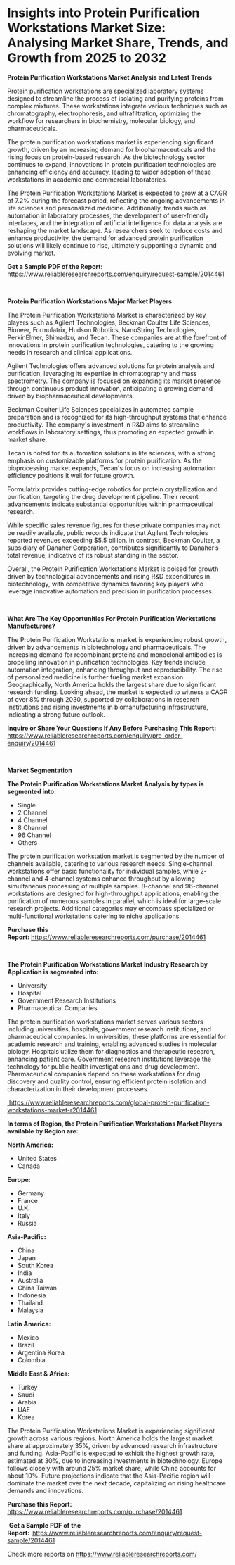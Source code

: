 <p><h1>Insights into Protein Purification Workstations Market Size: Analysing Market Share, Trends, and Growth from 2025 to 2032</h1></p><p><strong>Protein Purification Workstations Market Analysis and Latest Trends</strong></p>
<p><p>Protein purification workstations are specialized laboratory systems designed to streamline the process of isolating and purifying proteins from complex mixtures. These workstations integrate various techniques such as chromatography, electrophoresis, and ultrafiltration, optimizing the workflow for researchers in biochemistry, molecular biology, and pharmaceuticals.</p><p>The protein purification workstations market is experiencing significant growth, driven by an increasing demand for biopharmaceuticals and the rising focus on protein-based research. As the biotechnology sector continues to expand, innovations in protein purification technologies are enhancing efficiency and accuracy, leading to wider adoption of these workstations in academic and commercial laboratories.</p><p>The Protein Purification Workstations Market is expected to grow at a CAGR of 7.2% during the forecast period, reflecting the ongoing advancements in life sciences and personalized medicine. Additionally, trends such as automation in laboratory processes, the development of user-friendly interfaces, and the integration of artificial intelligence for data analysis are reshaping the market landscape. As researchers seek to reduce costs and enhance productivity, the demand for advanced protein purification solutions will likely continue to rise, ultimately supporting a dynamic and evolving market.</p></p>
<p><strong>Get a Sample PDF of the Report:&nbsp;</strong> <a href="https://www.reliableresearchreports.com/enquiry/request-sample/2014461?utm_campaign=2216&utm_medium=2&utm_source=Github&utm_content=ia&utm_term=29032025&utm_id=protein-purification-workstations">https://www.reliableresearchreports.com/enquiry/request-sample/2014461</a></p>
<p>&nbsp;</p>
<p><strong>Protein Purification Workstations Major Market Players</strong></p>
<p><p>The Protein Purification Workstations Market is characterized by key players such as Agilent Technologies, Beckman Coulter Life Sciences, Bioneer, Formulatrix, Hudson Robotics, NanoString Technologies, PerkinElmer, Shimadzu, and Tecan. These companies are at the forefront of innovations in protein purification technologies, catering to the growing needs in research and clinical applications.</p><p>Agilent Technologies offers advanced solutions for protein analysis and purification, leveraging its expertise in chromatography and mass spectrometry. The company is focused on expanding its market presence through continuous product innovation, anticipating a growing demand driven by biopharmaceutical developments.</p><p>Beckman Coulter Life Sciences specializes in automated sample preparation and is recognized for its high-throughput systems that enhance productivity. The company's investment in R&D aims to streamline workflows in laboratory settings, thus promoting an expected growth in market share.</p><p>Tecan is noted for its automation solutions in life sciences, with a strong emphasis on customizable platforms for protein purification. As the bioprocessing market expands, Tecan's focus on increasing automation efficiency positions it well for future growth.</p><p>Formulatrix provides cutting-edge robotics for protein crystallization and purification, targeting the drug development pipeline. Their recent advancements indicate substantial opportunities within pharmaceutical research.</p><p>While specific sales revenue figures for these private companies may not be readily available, public records indicate that Agilent Technologies reported revenues exceeding $5.5 billion. In contrast, Beckman Coulter, a subsidiary of Danaher Corporation, contributes significantly to Danaher’s total revenue, indicative of its robust standing in the sector.</p><p>Overall, the Protein Purification Workstations Market is poised for growth driven by technological advancements and rising R&D expenditures in biotechnology, with competitive dynamics favoring key players who leverage innovative automation and precision in purification processes.</p></p>
<p>&nbsp;</p>
<p><strong>What Are The Key Opportunities For Protein Purification Workstations Manufacturers?</strong></p>
<p><p>The Protein Purification Workstations market is experiencing robust growth, driven by advancements in biotechnology and pharmaceuticals. The increasing demand for recombinant proteins and monoclonal antibodies is propelling innovation in purification technologies. Key trends include automation integration, enhancing throughput and reproducibility. The rise of personalized medicine is further fueling market expansion. Geographically, North America holds the largest share due to significant research funding. Looking ahead, the market is expected to witness a CAGR of over 8% through 2030, supported by collaborations in research institutions and rising investments in biomanufacturing infrastructure, indicating a strong future outlook.</p></p>
<p><strong>Inquire or Share Your Questions If Any Before Purchasing This Report:</strong> <a href="https://www.reliableresearchreports.com/enquiry/pre-order-enquiry/2014461?utm_campaign=2216&utm_medium=2&utm_source=Github&utm_content=ia&utm_term=29032025&utm_id=protein-purification-workstations">https://www.reliableresearchreports.com/enquiry/pre-order-enquiry/2014461</a></p>
<p>&nbsp;</p>
<p><strong>Market Segmentation</strong></p>
<p><strong>The Protein Purification Workstations Market Analysis by types is segmented into:</strong></p>
<p><ul><li>Single</li><li>2 Channel</li><li>4 Channel</li><li>8 Channel</li><li>96 Channel</li><li>Others</li></ul></p>
<p><p>The protein purification workstation market is segmented by the number of channels available, catering to various research needs. Single-channel workstations offer basic functionality for individual samples, while 2-channel and 4-channel systems enhance throughput by allowing simultaneous processing of multiple samples. 8-channel and 96-channel workstations are designed for high-throughput applications, enabling the purification of numerous samples in parallel, which is ideal for large-scale research projects. Additional categories may encompass specialized or multi-functional workstations catering to niche applications.</p></p>
<p><strong>Purchase this Report:&nbsp;</strong><a href="https://www.reliableresearchreports.com/purchase/2014461?utm_campaign=2216&utm_medium=2&utm_source=Github&utm_content=ia&utm_term=29032025&utm_id=protein-purification-workstations">https://www.reliableresearchreports.com/purchase/2014461</a></p>
<p>&nbsp;</p>
<p><strong>The Protein Purification Workstations Market Industry Research by Application is segmented into:</strong></p>
<p><ul><li>University</li><li>Hospital</li><li>Government Research Institutions</li><li>Pharmaceutical Companies</li></ul></p>
<p><p>The protein purification workstations market serves various sectors including universities, hospitals, government research institutions, and pharmaceutical companies. In universities, these platforms are essential for academic research and training, enabling advanced studies in molecular biology. Hospitals utilize them for diagnostics and therapeutic research, enhancing patient care. Government research institutions leverage the technology for public health investigations and drug development. Pharmaceutical companies depend on these workstations for drug discovery and quality control, ensuring efficient protein isolation and characterization in their development processes.</p></p>
<p><a href="https://www.reliableresearchreports.com/global-protein-purification-workstations-market-r2014461?utm_campaign=2216&utm_medium=2&utm_source=Github&utm_content=ia&utm_term=29032025&utm_id=protein-purification-workstations">&nbsp;https://www.reliableresearchreports.com/global-protein-purification-workstations-market-r2014461</a></p>
<p><strong>In terms of Region, the Protein Purification Workstations Market Players available by Region are:</strong></p>
<p>
    <p> <strong> North America: </strong>
        <ul>
            <li>United States</li>
            <li>Canada</li>
        </ul>
        </p> 
    <p> <strong> Europe: </strong>
        <ul>
            <li>Germany</li>
            <li>France</li>
            <li>U.K.</li>
            <li>Italy</li>
            <li>Russia</li>
        </ul>
        </p> 
    <p> <strong> Asia-Pacific: </strong>
        <ul>
            <li>China</li>
            <li>Japan</li>
            <li>South Korea</li>
            <li>India</li>
            <li>Australia</li>
            <li>China Taiwan</li>
            <li>Indonesia</li>
            <li>Thailand</li>
            <li>Malaysia</li>
        </ul>
        </p> 
    <p> <strong> Latin America: </strong>
        <ul>
            <li>Mexico</li>
            <li>Brazil</li>
            <li>Argentina Korea</li>
            <li>Colombia</li>
        </ul>
        </p> 
    <p> <strong> Middle East & Africa: </strong>
        <ul>
            <li>Turkey</li>
            <li>Saudi</li>
            <li>Arabia</li>
            <li>UAE</li>
            <li>Korea</li>
        </ul>
    </p>
    </p>
<p><p>The Protein Purification Workstations Market is experiencing significant growth across various regions. North America holds the largest market share at approximately 35%, driven by advanced research infrastructure and funding. Asia-Pacific is expected to exhibit the highest growth rate, estimated at 30%, due to increasing investments in biotechnology. Europe follows closely with around 25% market share, while China accounts for about 10%. Future projections indicate that the Asia-Pacific region will dominate the market over the next decade, capitalizing on rising healthcare demands and innovations.</p></p>
<p><strong>Purchase this Report: </strong><a href="https://www.reliableresearchreports.com/purchase/2014461?utm_campaign=2216&utm_medium=2&utm_source=Github&utm_content=ia&utm_term=29032025&utm_id=protein-purification-workstations">https://www.reliableresearchreports.com/purchase/2014461</a></p>
<p>&nbsp;<strong>Get a Sample PDF of the Report:&nbsp;&nbsp;</strong><a href="https://www.reliableresearchreports.com/enquiry/request-sample/2014461?utm_campaign=2216&utm_medium=2&utm_source=Github&utm_content=ia&utm_term=29032025&utm_id=protein-purification-workstations">https://www.reliableresearchreports.com/enquiry/request-sample/2014461</a></p>
<p><strong></strong></p>
<p>Check more reports on <a href="https://www.reliableresearchreports.com/?utm_campaign=2216&utm_medium=2&utm_source=Github&utm_content=ia&utm_term=29032025&utm_id=protein-purification-workstations">https://www.reliableresearchreports.com/</a></p>